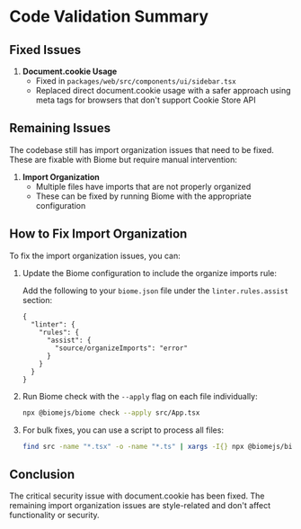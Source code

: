 # Code Validation Summary

## Fixed Issues

1. **Document.cookie Usage**
   - Fixed in `packages/web/src/components/ui/sidebar.tsx`
   - Replaced direct document.cookie usage with a safer approach using meta tags for browsers that don't support Cookie Store API

## Remaining Issues

The codebase still has import organization issues that need to be fixed. These are fixable with Biome but require manual intervention:

1. **Import Organization**
   - Multiple files have imports that are not properly organized
   - These can be fixed by running Biome with the appropriate configuration

## How to Fix Import Organization

To fix the import organization issues, you can:

1. Update the Biome configuration to include the organize imports rule:
   
   Add the following to your `biome.json` file under the `linter.rules.assist` section:
   
   ```
   {
     "linter": {
       "rules": {
         "assist": {
           "source/organizeImports": "error"
         }
       }
     }
   }
   ```

2. Run Biome check with the `--apply` flag on each file individually:
   
   ```bash
   npx @biomejs/biome check --apply src/App.tsx
   ```

3. For bulk fixes, you can use a script to process all files:
   
   ```bash
   find src -name "*.tsx" -o -name "*.ts" | xargs -I{} npx @biomejs/biome check --apply {}
   ```

## Conclusion

The critical security issue with document.cookie has been fixed. The remaining import organization issues are style-related and don't affect functionality or security.
